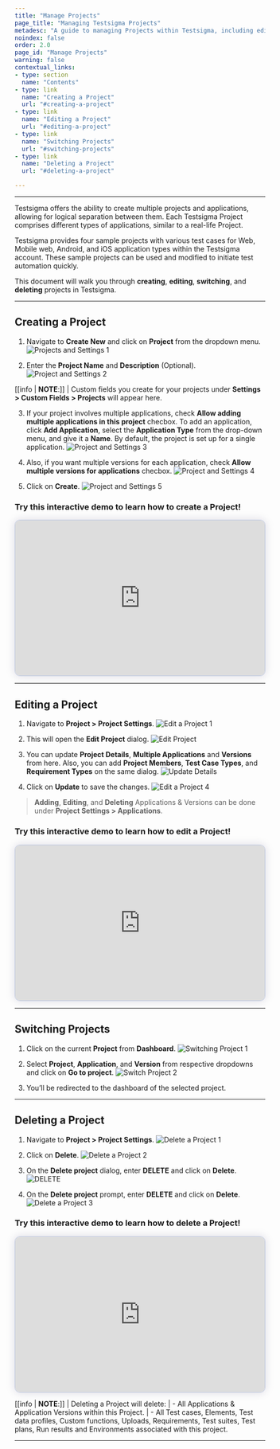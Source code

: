 ```yaml
---
title: "Manage Projects"
page_title: "Managing Testsigma Projects"
metadesc: "A guide to managing Projects within Testsigma, including editing, deleting projects, and enabling/disabling multiple Application/Versions"
noindex: false
order: 2.0
page_id: "Manage Projects"
warning: false
contextual_links:
- type: section
  name: "Contents"
- type: link
  name: "Creating a Project"
  url: "#creating-a-project"
- type: link
  name: "Editing a Project"
  url: "#editing-a-project"
- type: link
  name: "Switching Projects"
  url: "#switching-projects"  
- type: link
  name: "Deleting a Project"
  url: "#deleting-a-project"

---
```


---

Testsigma offers the ability to create multiple projects and applications, allowing for logical separation between them. Each Testsigma Project comprises different types of applications, similar to a real-life Project. 

Testsigma provides four sample projects with various test cases for Web, Mobile web, Android, and iOS application types within the Testsigma account. These sample projects can be used and modified to initiate test automation quickly.

This document will walk you through **creating**, **editing**, **switching**, and **deleting** projects in Testsigma.

---

## **Creating a Project**

1. Navigate to **Create New** and click on **Project** from the dropdown menu. 
![Projects and Settings 1](https://s3.amazonaws.com/static-docs.testsigma.com/new_images/projects/applications/Projects_and_Settings_Step_1.png)

2. Enter the **Project Name** and **Description** (Optional).
![Project and Settings 2](https://s3.amazonaws.com/static-docs.testsigma.com/new_images/projects/applications/Projects_and_Settings_Step_2.png)

[[info | **NOTE**:]]
| Custom fields you create for your projects under **Settings > Custom Fields > Projects** will appear here.

3. If your project involves multiple applications, check **Allow adding multiple applications in this project** checbox. To add an application, click **Add Application**, select the **Application Type** from the drop-down menu, and give it a **Name**. By default, the project is set up for a single application.
![Project and Settings 3](https://s3.amazonaws.com/static-docs.testsigma.com/new_images/projects/applications/Projects_and_Settings_Step_3.png)

4. Also, if you want multiple versions for each application, check **Allow multiple versions for applications** checbox.
![Project and Settings 4](https://s3.amazonaws.com/static-docs.testsigma.com/new_images/projects/applications/Projects_and_Settings_Step_4.png)

5. Click on **Create**. 
![Project and Settings 5](https://s3.amazonaws.com/static-docs.testsigma.com/new_images/projects/applications/Projects_and_Settings_Step_5.png)

### **Try this interactive demo to learn how to create a Project!**

<div>
  <script async src="https://js.storylane.io/js/v2/storylane.js"></script>
  <div class="sl-embed" style="position:relative;padding-bottom:calc(57.41% + 25px);width:100%;height:0;transform:scale(1)">
    <iframe loading="lazy" class="sl-demo" src="https://app.storylane.io/demo/mm6thgnsh6dy?embed=inline" name="sl-embed" allow="fullscreen" allowfullscreen style="position:absolute;top:0;left:0;width:100%!important;height:100%!important;border:1px solid rgba(63,95,172,0.35);box-shadow: 0px 0px 18px rgba(26, 19, 72, 0.15);border-radius:10px;box-sizing:border-box;"></iframe>
  </div>
</div>

---

## **Editing a Project**

1. Navigate to **Project > Project Settings**.
![Edit a Project 1](https://s3.amazonaws.com/static-docs.testsigma.com/new_images/projects/applications/Edit_a_Project_Step_1.png)

2. This will open the **Edit Project** dialog. 
![Edit Project](https://s3.amazonaws.com/static-docs.testsigma.com/new_images/projects/applications/preditprompt.png)

3. You can update **Project Details**, **Multiple Applications** and **Versions** from here. Also, you can add **Project Members**, **Test Case Types**, and **Requirement Types** on the same dialog. 
![Update Details](https://s3.amazonaws.com/static-docs.testsigma.com/new_images/projects/applications/prdetailsall.png) 

4. Click on **Update** to save the changes. 
![Edit a Project 4](https://s3.amazonaws.com/static-docs.testsigma.com/new_images/projects/applications/Edit_Project_4_2.png)


> 
> **Adding**, **Editing**, and **Deleting** Applications & Versions can be done under **Project Settings > Applications**.


### **Try this interactive demo to learn how to edit a Project!**

<div>
  <script async src="https://js.storylane.io/js/v2/storylane.js"></script>
  <div class="sl-embed" style="position:relative;padding-bottom:calc(57.41% + 25px);width:100%;height:0;transform:scale(1)">
    <iframe loading="lazy" class="sl-demo" src="https://app.storylane.io/demo/lbulubgumlge?embed=inline" name="sl-embed" allow="fullscreen" allowfullscreen style="position:absolute;top:0;left:0;width:100%!important;height:100%!important;border:1px solid rgba(63,95,172,0.35);box-shadow: 0px 0px 18px rgba(26, 19, 72, 0.15);border-radius:10px;box-sizing:border-box;"></iframe>
  </div>
</div>

---

## **Switching Projects**

1. Click on the current **Project** from **Dashboard**. 
![Switching Project 1](https://s3.amazonaws.com/static-docs.testsigma.com/new_images/projects/applications/Switching_Project_Step_1.png)

2. Select **Project**, **Application**, and **Version** from respective dropdowns and click on **Go to project**. 
![Switch Project 2](https://s3.amazonaws.com/static-docs.testsigma.com/new_images/projects/applications/Switching_Project_Step_2.png)

3. You’ll be redirected to the dashboard of the selected project.

---

## **Deleting a Project**

1. Navigate to **Project > Project Settings**.
![Delete a Project 1](https://s3.amazonaws.com/static-docs.testsigma.com/new_images/projects/applications/Delete_a_Project_Step_1.png)

2. Click on **Delete**.
![Delete a Project 2](https://s3.amazonaws.com/static-docs.testsigma.com/new_images/projects/applications/Delete_a_Project_Step_2.png)

3. On the **Delete project** dialog, enter **DELETE** and click on **Delete**.
![DELETE](https://s3.amazonaws.com/static-docs.testsigma.com/new_images/projects/applications/prdelefin.png) 

4. On the **Delete project** prompt, enter **DELETE** and click on **Delete**.
![Delete a Project 3](https://s3.amazonaws.com/static-docs.testsigma.com/new_images/projects/applications/Delete_a_Project_step_3.png)


### **Try this interactive demo to learn how to delete a Project!**

<div>
  <script async src="https://js.storylane.io/js/v2/storylane.js"></script>
  <div class="sl-embed" style="position:relative;padding-bottom:calc(57.41% + 25px);width:100%;height:0;transform:scale(1)">
    <iframe loading="lazy" class="sl-demo" src="https://app.storylane.io/demo/b95th1iionov?embed=inline" name="sl-embed" allow="fullscreen" allowfullscreen style="position:absolute;top:0;left:0;width:100%!important;height:100%!important;border:1px solid rgba(63,95,172,0.35);box-shadow: 0px 0px 18px rgba(26, 19, 72, 0.15);border-radius:10px;box-sizing:border-box;"></iframe>
  </div>
</div>


[[info | **NOTE**:]]
| Deleting a Project will delete:
| - All Applications & Application Versions within this Project.
| - All Test cases, Elements, Test data profiles, Custom functions, Uploads, Requirements, Test suites, Test plans, Run results and Environments associated with this project.

---